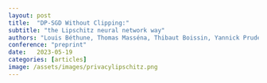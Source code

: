 ```yaml
---
layout: post
title:  "DP-SGD Without Clipping:"
subtitle: "the Lipschitz neural network way"
authors: "Louis Béthune, Thomas Masséna, Thibaut Boissin, Yannick Prudent, Corentin Friedrich, Franck Mamalet, Aurelien Bellet, Mathieu Serrurier, David Vigouroux"
conference: "preprint"
date:   2023-05-19
categories: [articles]
image: /assets/images/privacylipschitz.png
---
```

